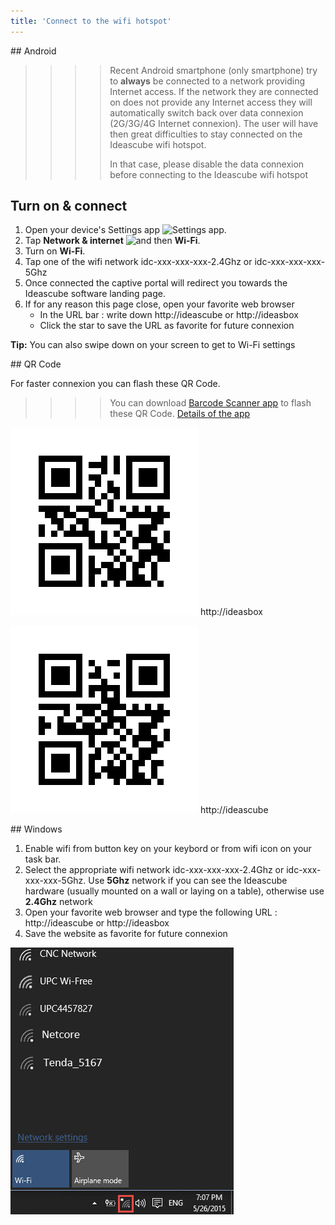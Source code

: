 ```yaml
---
title: 'Connect to the wifi hotspot'
---
```


## Android

> > > > Recent Android smartphone (only smartphone) try to **always** be connected to a network providing Internet access. If the network they are connected on does not provide any Internet access they will automatically switch back over data connexion (2G/3G/4G Internet connexion). The user will have then great difficulties to stay connected on the Ideascube wifi hotspot.
> > > >
> > > > In that case, please disable the data connexion before connecting to the Ideascube wifi hotspot

## Turn on & connect

1. Open your device's Settings app ![Settings app](https://lh3.googleusercontent.com/ExZxiBIqbw6hhayLYlt2QkZP0UsLq4Rje07xU75RhLTOFgTB98pPJHjeK71gdFMs6yHR=w18-h18).
2. Tap **Network & internet** ![and then](https://lh3.googleusercontent.com/5kgnNDYJBLn0WRV0z0ZY-h0Fy-jJMrOP0V8JcZUDZaXBYrtxVmDduWJAPL3bjubjX50=w18-h18) **Wi-Fi**.
3. Turn on **Wi-Fi**.
4. Tap one of the wifi network idc-xxx-xxx-xxx-2.4Ghz or idc-xxx-xxx-xxx-5Ghz
5. Once connected the captive portal will redirect you towards the Ideascube software landing page.
6. If for any reason this page close, open your favorite web browser
   * In the URL bar : write down http://ideascube or http://ideasbox
   * Click the star to save the URL as favorite for future connexion

**Tip:** You can also swipe down on your screen to get to Wi-Fi settings

## QR Code 

For faster connexion you can flash these QR Code. 

> > > > You can download [Barcode Scanner app](https://f-droid.org/repo/com.google.zxing.client.android_108.apk) to flash these QR Code. [Details of the app](https://f-droid.org/fr/packages/com.google.zxing.client.android/)

![](assets/ideasbox.png)
http://ideasbox

![](assets/ideascube.png)
http://ideascube

## Windows 

1. Enable wifi from button key on your keybord or from wifi icon on your task bar.
2. Select the appropriate wifi network idc-xxx-xxx-xxx-2.4Ghz or idc-xxx-xxx-xxx-5Ghz. Use **5Ghz** network if you can see the Ideascube hardware (usually mounted on a wall or laying on a table), otherwise use **2.4Ghz** network
3. Open your favorite web browser and type the following URL : http://ideascube or http://ideasbox
4. Save the website as favorite for future connexion

![](assets/wifi-list.png)